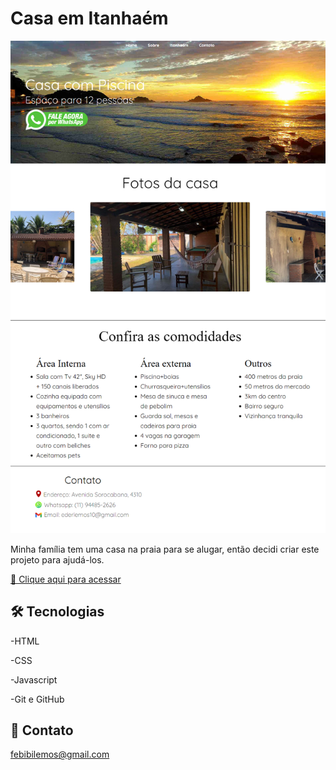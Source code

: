 # Casa em Itanhaém

![CasaItanhaem3.png](./.github/CasaItanhaem3.png)

Minha família tem uma casa na praia para se alugar, então decidi criar este projeto para ajudá-los.

[🔗 Clique aqui para acessar](https://lemonaja.github.io/Casa-Itanhaem/)

## 🛠 Tecnologias 

-HTML

-CSS

-Javascript

-Git e GitHub

## 👋 Contato

febibilemos@gmail.com



